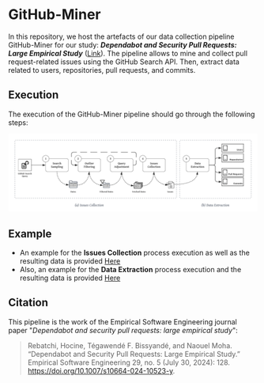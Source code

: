 # GitHub-Miner
In this repository, we host the artefacts of our data collection pipeline GitHub-Miner for our study: **_Dependabot and Security Pull Requests: Large Empirical Study_** ([Link](https://rdcu.be/dPwfw)).
The pipeline allows to mine and collect pull request-related issues using the GitHub Search API. Then, extract data related to users, repositories, pull requests, and commits.


## Execution
The execution of the GitHub-Miner pipeline should go through the following steps:

![GitHub-Miner Pipeline](GitHub-Miner-Process.png?raw=true)


## Example
- An example for the **Issues Collection** process execution as well as the resulting data is provided [Here](Issues-Collection/Example/Example.js)
- Also, an example for the **Data Extraction** process execution and the resulting data is provided [Here](Data-Extraction/DataExtractor.ipynb)


## Citation
This pipeline is the work of the Empirical Software Engineering journal paper "_Dependabot and security pull requests: large empirical study_":

> Rebatchi, Hocine, Tégawendé F. Bissyandé, and Naouel Moha. “Dependabot and Security Pull Requests: Large Empirical Study.” Empirical Software Engineering 29, no. 5 (July 30, 2024): 128. https://doi.org/10.1007/s10664-024-10523-y.
